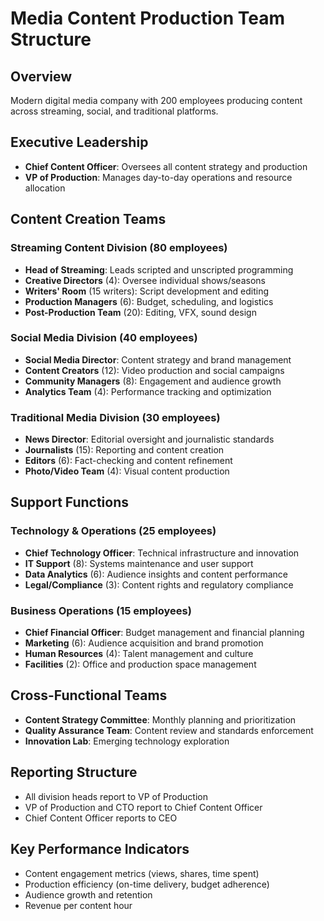 # Media Content Production Team Structure

## Overview
Modern digital media company with 200 employees producing content across streaming, social, and traditional platforms.

## Executive Leadership
- **Chief Content Officer**: Oversees all content strategy and production
- **VP of Production**: Manages day-to-day operations and resource allocation

## Content Creation Teams
### Streaming Content Division (80 employees)
- **Head of Streaming**: Leads scripted and unscripted programming
- **Creative Directors** (4): Oversee individual shows/seasons
- **Writers' Room** (15 writers): Script development and editing
- **Production Managers** (6): Budget, scheduling, and logistics
- **Post-Production Team** (20): Editing, VFX, sound design

### Social Media Division (40 employees)
- **Social Media Director**: Content strategy and brand management
- **Content Creators** (12): Video production and social campaigns
- **Community Managers** (8): Engagement and audience growth
- **Analytics Team** (4): Performance tracking and optimization

### Traditional Media Division (30 employees)
- **News Director**: Editorial oversight and journalistic standards
- **Journalists** (15): Reporting and content creation
- **Editors** (6): Fact-checking and content refinement
- **Photo/Video Team** (4): Visual content production

## Support Functions
### Technology & Operations (25 employees)
- **Chief Technology Officer**: Technical infrastructure and innovation
- **IT Support** (8): Systems maintenance and user support
- **Data Analytics** (6): Audience insights and content performance
- **Legal/Compliance** (3): Content rights and regulatory compliance

### Business Operations (15 employees)
- **Chief Financial Officer**: Budget management and financial planning
- **Marketing** (6): Audience acquisition and brand promotion
- **Human Resources** (4): Talent management and culture
- **Facilities** (2): Office and production space management

## Cross-Functional Teams
- **Content Strategy Committee**: Monthly planning and prioritization
- **Quality Assurance Team**: Content review and standards enforcement
- **Innovation Lab**: Emerging technology exploration

## Reporting Structure
- All division heads report to VP of Production
- VP of Production and CTO report to Chief Content Officer
- Chief Content Officer reports to CEO

## Key Performance Indicators
- Content engagement metrics (views, shares, time spent)
- Production efficiency (on-time delivery, budget adherence)
- Audience growth and retention
- Revenue per content hour
